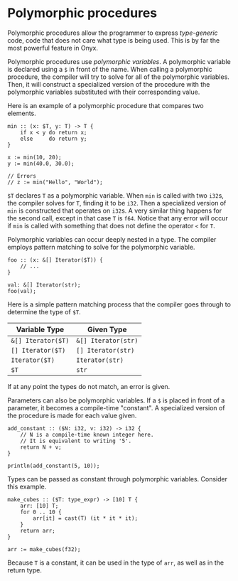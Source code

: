 # Polymorphic procedures
Polymorphic procedures allow the programmer to express *type-generic* code, code that does not care what type is being used. This is by far the most powerful feature in Onyx.

Polymorphic procedures use *polymorphic variables*. A polymorphic variable is declared using a `$` in front of the name. When calling a polymorphic procedure, the compiler will try to solve for all of the polymorphic variables. Then, it will construct a specialized version of the procedure with the polymorphic variables substituted with their corresponding value.

Here is an example of a polymorphic procedure that compares two elements.
```onyx
min :: (x: $T, y: T) -> T {
    if x < y do return x;
    else     do return y;
}

x := min(10, 20);
y := min(40.0, 30.0);

// Errors
// z := min("Hello", "World");
```
`$T` declares `T` as a polymorphic variable. When `min` is called with two `i32`s, the compiler solves for `T`, finding it to be `i32`. Then a specialized version of `min` is constructed that operates on `i32`s. A very similar thing happens for the second call, except in that case `T` is `f64`. Notice that any error will occur if `min` is called with something that does not define the operator `<` for `T`.

Polymorphic variables can occur deeply nested in a type. The compiler employs pattern matching to solve for the polymorphic variable.
```onyx
foo :: (x: &[] Iterator($T)) {
    // ...
}

val: &[] Iterator(str);
foo(val);
```

Here is a simple pattern matching process that the compiler goes through to determine the type of `$T`.

| Variable Type      | Given Type          |
| ------------------ | ------------------- |
| `&[] Iterator($T)` | `&[] Iterator(str)` |
| `[] Iterator($T)`  | `[] Iterator(str)` |
| `Iterator($T)`     | `Iterator(str)`     |
| `$T`               | `str`               |

If at any point the types do not match, an error is given.

Parameters can also be polymorphic variables. If a `$` is placed in front of a parameter, it becomes a compile-time "constant". A specialized version of the procedure is made for each value given.
```onyx
add_constant :: ($N: i32, v: i32) -> i32 {
    // N is a compile-time known integer here.
    // It is equivalent to writing '5'.
    return N + v;
}

println(add_constant(5, 10));
```

Types can be passed as constant through polymorphic variables. Consider this example.
```onyx
make_cubes :: ($T: type_expr) -> [10] T {
    arr: [10] T;
    for 0 .. 10 {
        arr[it] = cast(T) (it * it * it);
    }
    return arr;
}

arr := make_cubes(f32);
```
Because `T` is a constant, it can be used in the type of `arr`, as well as in the return type.
